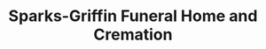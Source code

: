 ---
title: "Sparks-Griffin Funeral Home and Cremation"
url: /pontiac/sparks-griffin-funeral-home-and-cremation/
shop: funeral directors
---